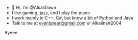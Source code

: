 - 👋 Hi, I’m @AlkaliDawn
- I like gaming, jazz, and I play the piano
- I work mainly in C++, C#, but know a bit of Python and Java
- Talk to me at evanbpear@gmail.com or Alkaline#2004

Byeee
